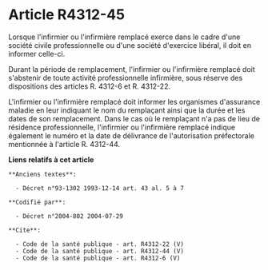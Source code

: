 # Article R4312-45

Lorsque l'infirmier ou l'infirmière remplacé exerce dans le cadre d'une société civile professionnelle ou d'une société
d'exercice libéral, il doit en informer celle-ci.

Durant la période de remplacement, l'infirmier ou l'infirmière remplacé doit s'abstenir de toute activité professionnelle
infirmière, sous réserve des dispositions des articles R. 4312-6 et R. 4312-22.

L'infirmier ou l'infirmière remplacé doit informer les organismes d'assurance maladie en leur indiquant le nom du remplaçant
ainsi que la durée et les dates de son remplacement. Dans le cas où le remplaçant n'a pas de lieu de résidence
professionnelle, l'infirmier ou l'infirmière remplacé indique également le numéro et la date de délivrance de l'autorisation
préfectorale mentionnée à l'article R. 4312-44.

**Liens relatifs à cet article**

	**Anciens textes**:

	  - Décret n°93-1302 1993-12-14 art. 43 al. 5 à 7

	**Codifié par**:

	  - Décret n°2004-802 2004-07-29

	**Cite**:

	  - Code de la santé publique - art. R4312-22 (V)
	  - Code de la santé publique - art. R4312-44 (V)
	  - Code de la santé publique - art. R4312-6 (V)
